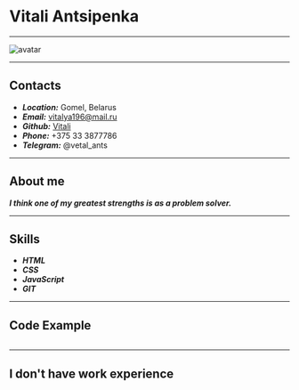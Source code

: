 #  Vitali Antsipenka
---
![avatar](https://user-images.githubusercontent.com/93735037/147918704-149e28e8-cfe2-4242-84c8-158f807c6be4.jpg)

--- 
## Contacts
 * ___Location:___ Gomel, Belarus
 * ___Email:___ vitalya196@mail.ru
 * ___Github:___ [Vitali](https://github.com/vetalants)
 * ___Phone:___ +375 33 3877786
 * ___Telegram:___ @vetal_ants
 ---
## About me
___I think one of my greatest strengths is as a problem solver.___

---
## Skills
* ___HTML___
* ___CSS___
* ___JavaScript___
* ___GIT___
---
## Code Example
```
```
---
## I don't have work experience
